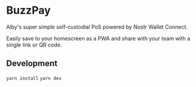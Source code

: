 # BuzzPay

Alby's super simple self-custodial PoS powered by Nostr Wallet Connect.

Easily save to your homescreen as a PWA and share with your team with a single link or QR code.

## Development

`yarn install`
`yarn dev`
